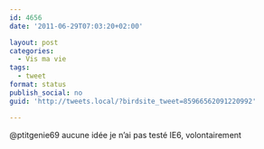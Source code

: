 ```yaml
---
id: 4656
date: '2011-06-29T07:03:20+02:00'

layout: post
categories:
  - Vis ma vie
tags:
  - tweet
format: status
publish_social: no
guid: 'http://tweets.local/?birdsite_tweet=85966562091220992'

---
```


@ptitgenie69 aucune idée je n’ai pas testé IE6, volontairement